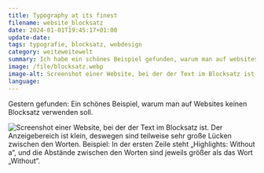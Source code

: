 ```yaml
---
title: Typography at its finest
filename: website_blocksatz
date: 2024-01-01T19:45:17+01:00
update-date:
tags: typografie, blocksatz, webdesign
category: weiteweitewelt
summary: Ich habe ein schönes Beispiel gefunden, warum man auf websites keinen Blocksatz verwenden sollte.
image: /file/blocksatz.webp
image-alt: Screenshot einer Website, bei der der Text im Blocksatz ist. Der Anzeigebereich ist klein, deswegen sind teilweise sehr große Lücken zwischen den Worten. Beispiel: In der ersten Zeile steht „Highlights: Without a“, und die Abstände zwischen den Worten sind jeweils größer als das Wort „Without“.
language:
---
```


Gestern gefunden: Ein schönes Beispiel, warum man auf Websites keinen Blocksatz verwenden soll.

![Screenshot einer Website, bei der der Text im Blocksatz ist. Der Anzeigebereich ist klein, deswegen sind teilweise sehr große Lücken zwischen den Worten. Beispiel: In der ersten Zeile steht „Highlights: Without a“, und die Abstände zwischen den Worten sind jeweils größer als das Wort „Without“.](/file/blocksatz.webp "Wenn ich so etwas lese, mache ich immer Pausen zwischen den Worten, wenn mehr Platz als normal da ist.")
